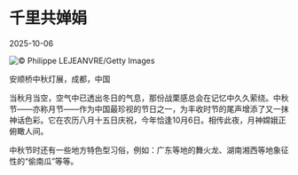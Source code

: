 # 千里共婵娟

2025-10-06

![](https://cn.bing.com/th?id=OHR.AnshunBridge_ZH-CN8392458102_UHD.jpg "© Philippe LEJEANVRE/Getty Images")

安顺桥中秋灯展，成都，中国

当秋月当空，空气中已透出冬日的气息，那份战栗感总会在记忆中久久萦绕。中秋节——亦称月节——作为中国最珍视的节日之一，为丰收时节的尾声增添了又一抹神话色彩。它在农历八月十五日庆祝，今年恰逢10月6日。相传此夜，月神嫦娥正俯瞰人间。

中秋节时还有一些地方特色型习俗，例如：广东等地的舞火龙、湖南湘西等地象征性的“偷南瓜”等等。

